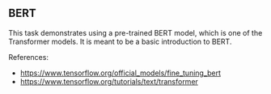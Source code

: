 ## BERT

This task demonstrates using a pre-trained BERT model, which is one of the Transformer models. It is meant to be a basic introduction to BERT.



References:
- https://www.tensorflow.org/official_models/fine_tuning_bert
- https://www.tensorflow.org/tutorials/text/transformer